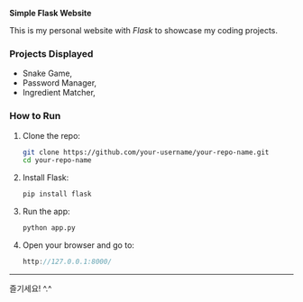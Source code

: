 **Simple Flask Website**

This is my personal website with *Flask* to showcase my coding projects.

### Projects Displayed ###
- Snake Game,
- Password Manager,
- Ingredient Matcher,

### How to Run ###

1. Clone the repo:
   ```bash
   git clone https://github.com/your-username/your-repo-name.git
   cd your-repo-name
   ```
2. Install Flask:
   ```bash
   pip install flask
   ```
3. Run the app:
   ```bash
   python app.py
4. Open your browser and go to:
   ```cpp
   http://127.0.0.1:8000/
   ```

---

즐기세요! ^.^
